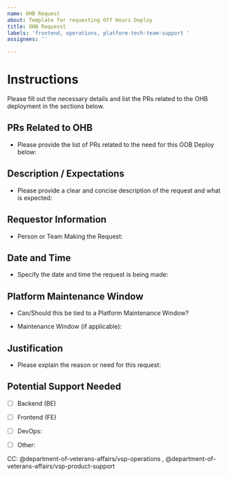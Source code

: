 ```yaml
---
name: OHB Request
about: Template for requesting Off Hours Deploy
title: OHB Requesst
labels: 'frontend, operations, platform-tech-team-support '
assignees: ''

---
```

# Instructions
Please fill out the necessary details and list the PRs related to the OHB deployment in the sections below.

## PRs Related to OHB
- Please provide the list of PRs related to the need for this OOB Deploy below:
   
## Description / Expectations
- Please provide a clear and concise description of the request and what is expected:

## Requestor Information
- Person or Team Making the Request: 
  <!-- Who is submitting this request? Please assign the person or team. -->

## Date and Time
- Specify the date and time the request is being made:

## Platform Maintenance Window
- Can/Should this be tied to a Platform Maintenance Window?
  <!-- Indicate if this request should align with a platform maintenance window. -->

- Maintenance Window (if applicable):
  <!-- If applicable, provide the maintenance window details. -->

## Justification
- Please explain the reason or need for this request:

## Potential Support Needed
- [ ] Backend (BE)
  <!-- Indicate if backend support is needed. -->
- [ ] Frontend (FE)
  <!-- Indicate if frontend support is needed. -->
- [ ] DevOps:
  <!-- Indicate if DevOps support is needed. -->
- [ ] Other:
  <!-- Any other support required (please specify). -->


 CC: @department-of-veterans-affairs/vsp-operations ,  @department-of-veterans-affairs/vsp-product-support

